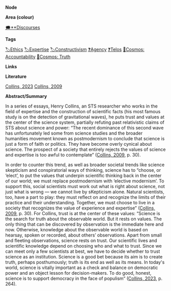 **Node**

**Area (colour)**

[🗯️**Discourses](https://lean-sphynx-49b.notion.site/Discourses-ab06ed1436054e5b9bf0c0af92149114?pvs=21)

**Tags**

[🏷️Ethics](https://lean-sphynx-49b.notion.site/Ethics-2b7ab4be00294e93b53a09aa4f7e235f?pvs=21) [🏷️Expertise](https://lean-sphynx-49b.notion.site/Expertise-ede1853057274e1b81d6516e2639ce23?pvs=21) [🏷️Constructivism](https://lean-sphynx-49b.notion.site/Constructivism-95adbc987e1949219fba879ca6814a55?pvs=21) [❓Agency](https://lean-sphynx-49b.notion.site/Kind-11587210186680929d30e9ac15b3534c?pvs=21) [❓Telos](https://lean-sphynx-49b.notion.site/Telos-11587210186680608bc3ecc5d1ba5772?pvs=21) [🌌Cosmos: Accountability](https://lean-sphynx-49b.notion.site/Cosmos-Accountability-d4c5602b14234f37b493f1133e177038?pvs=21) [🌌Cosmos: Truth](https://lean-sphynx-49b.notion.site/Cosmos-Truth-af34d1903e934f1b989baa138fdfecc6?pvs=21)

**Links**

**Literature**

[Collins, 2023](https://lean-sphynx-49b.notion.site/Collins-2023-c9c261c8c23349c89e8363bd552564a3?pvs=21) [Collins, 2009](https://lean-sphynx-49b.notion.site/Collins-2009-bfe2475dcf1d44d38af0a1c88cd810a3?pvs=21)

**Abstract/Summary**

In a series of essays, Henry Collins, an STS researcher who works in the field of expertise and the construction of scientific facts (his most famous study is on the detection of gravitational waves), he puts trust and values at the center of the science system, partially refuting past relativistic claims of STS about science and power: “The recent dominance of this second wave has unfortunately led some from science studies and the broader humanities movement known as postmodernism to conclude that science is just a form of faith or politics. They have become overly cynical about science. The prospect of a society that entirely rejects the values of science and expertise is too awful to contemplate” ([Collins, 2009](https://lean-sphynx-49b.notion.site/Collins-2009-bfe2475dcf1d44d38af0a1c88cd810a3?pvs=21), p. 30).

In order to counter this trend, as well as broader societal trends like science skepticism and conspiratorial ways of thinking, science has to “choose, or ‘elect’, to put the values that underpin scientific thinking back in the center of our world; we must replace postmodernism with ‘elective modernism’. To support this, social scientists must work out what is right about science, not just what is wrong — we cannot live by sKepticism alone. Natural scientists, too, have a part to play: they must reflect on and recognize the limits of their practice and their understanding. Together, we must choose to live in a society that recognizes the value of experience and expertise” ([Collins, 2009](https://lean-sphynx-49b.notion.site/Collins-2009-bfe2475dcf1d44d38af0a1c88cd810a3?pvs=21), p. 30). For Collins, trust is at the center of these values: “Science is the search for truth about the observable world. But it rests on values. The only thing that can be discovered by observation is the immediate here and now. Otherwise, knowledge about the observable world is based on hearsay, spoken or recorded, about others’ observations. Apart from small and fleeting observations, science rests on trust. Our scientific lives and scientific knowledge depend on choosing who and what to trust. Since we can meet only a few scientists at best, we have to decide whether to trust science as an institution. Science is a good bet because its aim is to create truth, perhaps posthumously; truth is its end as well as its means. In today's world, science is vitally important as a check and balance on democratic power and an object lesson for decision-makers. To do good, honest, science is to support democracy in the face of populism” ([Collins, 2023](https://lean-sphynx-49b.notion.site/Collins-2023-c9c261c8c23349c89e8363bd552564a3?pvs=21), p. 264).